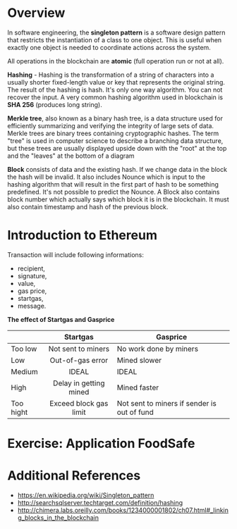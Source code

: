 
# Overview

In software engineering, the __singleton pattern__ is a software design pattern that restricts the instantiation of a class to one object. This is useful when exactly one object is needed to coordinate actions across the system.

All operations in the blockchain are __atomic__ (full operation run or not at all).

__Hashing__ - Hashing is the transformation of a string of characters into a usually shorter fixed-length value or key that represents the original string. The result of the hashing is hash. It's only one way algorithm. You can not recover the input. A very common hashing algorithm used in blockchain is __SHA 256__ (produces long string).

__Merkle tree__, also known as a binary hash tree, is a data structure used for efficiently summarizing and verifying the integrity of large sets of data. Merkle trees are binary trees containing cryptographic hashes. The term "tree" is used in computer science to describe a branching data structure, but these trees are usually displayed upside down with the "root" at the top and the "leaves" at the bottom of a diagram

__Block__ consists of data and the existing hash. If we change data in the block the hash will be invalid. It also includes Nounce which is input to the hashing algorithm that will result in the first part of hash to be something predefined. It's not possible to predict the Nounce. A Block also contains block number which actually says which block it is in the blockchain. It must also contain timestamp and hash of the previous block.

# Introduction to Ethereum

Transaction will include following informations:
- recipient,
- signature,
- value,
- gas price,
- startgas,
- message.

__The effect of Startgas and Gasprice__

|               | Startgas              | Gasprice                                   |
| ------------- |:---------------------:| -------------------------------------------|
| Too low       | Not sent to miners    | No work done by miners                     |
| Low           | Out-of-gas error      | Mined slower                               |
| Medium        | IDEAL                 | IDEAL                                      |
| High          | Delay in getting mined| Mined faster                               |
| Too hight     | Exceed block gas limit| Not sent to miners if sender is out of fund|


# Exercise: Application FoodSafe


# Additional References
- https://en.wikipedia.org/wiki/Singleton_pattern
- http://searchsqlserver.techtarget.com/definition/hashing
- http://chimera.labs.oreilly.com/books/1234000001802/ch07.html#_linking_blocks_in_the_blockchain
